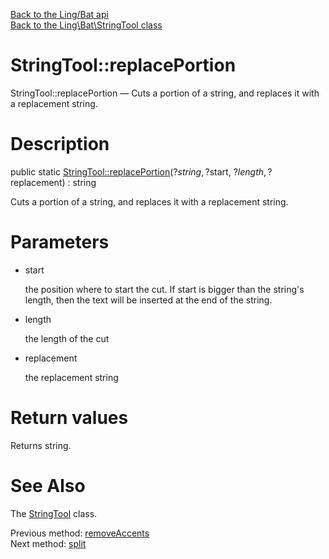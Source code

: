 [Back to the Ling/Bat api](https://github.com/lingtalfi/Bat/blob/master/doc/api/Ling/Bat.md)<br>
[Back to the Ling\Bat\StringTool class](https://github.com/lingtalfi/Bat/blob/master/doc/api/Ling/Bat/StringTool.md)


StringTool::replacePortion
================



StringTool::replacePortion — Cuts a portion of a string, and replaces it with a replacement string.




Description
================


public static [StringTool::replacePortion](https://github.com/lingtalfi/Bat/blob/master/doc/api/Ling/Bat/StringTool/replacePortion.md)(?$string, ?$start, ?$length, ?$replacement) : string




Cuts a portion of a string, and replaces it with a replacement string.




Parameters
================


- start

    the position where to start the cut.
If start is bigger than the string's length,
then the text will be inserted at the end of the string.

- length

    the length of the cut

- replacement

    the replacement string


Return values
================

Returns string.








See Also
================

The [StringTool](https://github.com/lingtalfi/Bat/blob/master/doc/api/Ling/Bat/StringTool.md) class.

Previous method: [removeAccents](https://github.com/lingtalfi/Bat/blob/master/doc/api/Ling/Bat/StringTool/removeAccents.md)<br>Next method: [split](https://github.com/lingtalfi/Bat/blob/master/doc/api/Ling/Bat/StringTool/split.md)<br>

